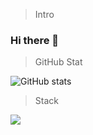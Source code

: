 > Intro
### Hi there 👋

> GitHub Stat

![GitHub stats](https://github-readme-stats.vercel.app/api?username=HyeonJuSon&show_icons=true)  




> Stack

<!-- <img src="https://img.shields.io/badge/linux-FCC624?style=for-the-badge&logo=linux&logoColor=black">
<img src="https://img.shields.io/badge/python-0769AD?style=for-the-badge&logo=python&logoColor=black">
<img src="https://img.shields.io/badge/c++-0769AD?style=for-the-badge&logo=c++&logoColor=black"> -->
<img src="https://img.shields.io/badge/Ubuntu-E95420?style=for-the-badge&logo=ubuntu&logoColor=white">
<!--
**jimilee/jimilee** is a ✨ _special_ ✨ repository because its `README.md` (this file) appears on your GitHub profile.

Here are some ideas to get you started:

- 🔭 I’m currently working on ... Multiple Object Tracking
- 🌱 I’m currently learning ... Computer Vision && Deep Learning
- 👯 I’m looking to collaborate on ...
- 🤔 I’m looking for help with ...
- 💬 Ask me about ...
- 📫 How to reach me: ...Email me
- 😄 Pronouns: ...
- ⚡ Fun fact: ...
-->
